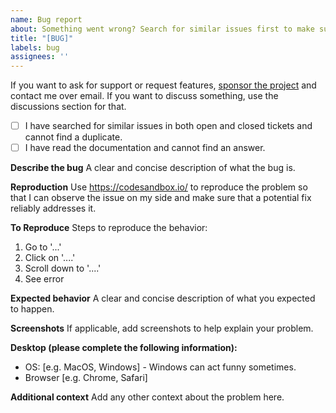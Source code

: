```yaml
---
name: Bug report
about: Something went wrong? Search for similar issues first to make sure it is not already covered. If you can't find anything, fill out the template below.
title: "[BUG]"
labels: bug
assignees: ''
---
```


If you want to ask for support or request features, [sponsor the project](https://github.com/sponsors/petyosi) and contact me over email.
If you want to discuss something, use the discussions section for that. 

- [ ] I have searched for similar issues in both open and closed tickets and cannot find a duplicate.
- [ ] I have read the documentation and cannot find an answer.

**Describe the bug**
A clear and concise description of what the bug is.

**Reproduction**
Use https://codesandbox.io/ to reproduce the problem so that I can observe the issue on my side and make sure that a potential fix reliably addresses it.

**To Reproduce**
Steps to reproduce the behavior:
1. Go to '...'
2. Click on '....'
3. Scroll down to '....'
4. See error

**Expected behavior**
A clear and concise description of what you expected to happen.

**Screenshots**
If applicable, add screenshots to help explain your problem.

**Desktop (please complete the following information):**
 - OS: [e.g. MacOS, Windows] - Windows can act funny sometimes.
 - Browser [e.g. Chrome, Safari]

**Additional context**
Add any other context about the problem here.

